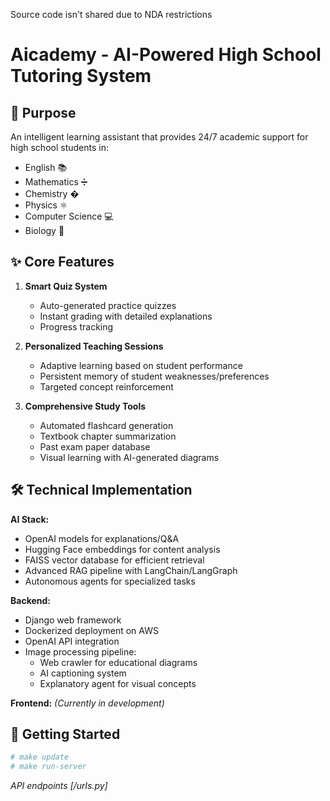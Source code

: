 Source code isn't shared due to NDA restrictions


# Aicademy - AI-Powered High School Tutoring System

## 🎯 Purpose
An intelligent learning assistant that provides 24/7 academic support for high school students in:
- English 📚
- Mathematics ➗
- Chemistry � 
- Physics ⚛️
- Computer Science 💻
- Biology 🧬

## ✨ Core Features
1. **Smart Quiz System**
   - Auto-generated practice quizzes
   - Instant grading with detailed explanations
   - Progress tracking

2. **Personalized Teaching Sessions**
   - Adaptive learning based on student performance
   - Persistent memory of student weaknesses/preferences
   - Targeted concept reinforcement

3. **Comprehensive Study Tools**
   - Automated flashcard generation
   - Textbook chapter summarization
   - Past exam paper database
   - Visual learning with AI-generated diagrams

## 🛠️ Technical Implementation
**AI Stack:**
- OpenAI models for explanations/Q&A
- Hugging Face embeddings for content analysis
- FAISS vector database for efficient retrieval
- Advanced RAG pipeline with LangChain/LangGraph
- Autonomous agents for specialized tasks

**Backend:**
- Django web framework
- Dockerized deployment on AWS
- OpenAI API integration
- Image processing pipeline:
  - Web crawler for educational diagrams
  - AI captioning system
  - Explanatory agent for visual concepts

**Frontend:**
*(Currently in development)*

## 🚀 Getting Started
```bash
# make update
# make run-server
```

*API endpoints [<apps>/urls.py]*



